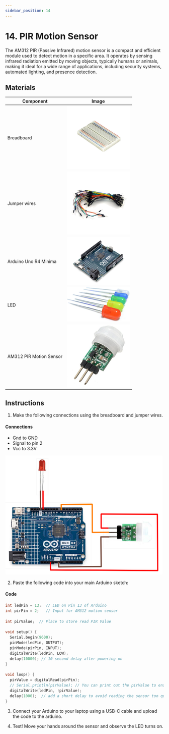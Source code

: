 ```yaml
---
sidebar_position: 14
---
```

# 14. PIR Motion Sensor
The AM312 PIR (Passive Infrared) motion sensor is a compact and efficient module used to detect motion in a specific area. It operates by sensing infrared radiation emitted by moving objects, typically humans or animals, making it ideal for a wide range of applications, including security systems, automated lighting, and presence detection.

## Materials
| Component                                   | Image                                                         |
|---------------------------------------------|---------------------------------------------------------------|
| Breadboard                                  | <img src="/img/docs/UNO-R4-Starter-Kit/breadboard.webp" width="200"  />|
| Jumper wires                                | <img src="/img/docs/UNO-R4-Starter-Kit/jumper-wires.webp" width="200"  />|
| Arduino Uno R4 Minima                       | <img src="/img/docs/UNO-R4-Starter-Kit/arduino-r4-minima.webp" width="200"  />|
| LED                                         | <img src="/img/docs/UNO-R4-Starter-Kit/LED.jpg" width="200"/>|
| AM312 PIR Motion Sensor                     | <img src="/img/docs/UNO-R4-Starter-Kit/Am-312.jpg" width="200"  />|


## Instructions

1. Make the following connections using the breadboard and jumper wires.
#### Connections
- Gnd to GND
- Signal to pin 2
- Vcc to 3.3V
<img src="/img/docs/UNO-R4-Starter-Kit/PIR.png" width="500" />

2. Paste the following code into your main Arduino sketch:
#### Code
```cpp
int ledPin = 13;  // LED on Pin 13 of Arduino
int pirPin = 2;   // Input for AM312 motion sensor

int pirValue;  // Place to store read PIR Value

void setup() {
  Serial.begin(9600);
  pinMode(ledPin, OUTPUT);
  pinMode(pirPin, INPUT);
  digitalWrite(ledPin, LOW);
  delay(10000); // 10 second delay after powering on
}

void loop() {
  pirValue = digitalRead(pirPin);
  // Serial.println(pirValue); // You can print out the pirValue to ensure its working properly. 0 = no movement, 1 = movement detected
  digitalWrite(ledPin, !pirValue);
  delay(1000);  // add a short delay to avoid reading the sensor too quickly
}
```

3. Connect your Arduino to your laptop using a USB-C cable and upload the code to the arduino.

4. Test! Move your hands around the sensor and observe the LED turns on.